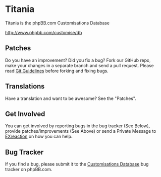 # Titania

Titania is the phpBB.com Customisations Database

http://www.phpbb.com/customise/db

## Patches

Do you have an improvement? Did you fix a bug? Fork our GitHub repo, make your changes in a separate branch and send a pull request.
Please read [Git Guidelines](http://wiki.phpbb.com/display/DEV/Git) before forking and fixing bugs.

## Translations

Have a translation and want to be awesome? See the "Patches".

## Get Involved

You can get involved by reporting bugs in the bug tracker (See Below), provide patches/improvements (See Above) or send a Private Message to [EXreaction](http://www.phpbb.com/community/ucp.php?i=pm&mode=compose&u=202401) on how you can help.

## Bug Tracker

If you find a bug, please submit it to the [Customisations Database](http://www.phpbb.com/bugs/titania/) bug tracker on phpBB.com.
